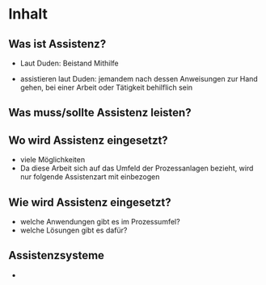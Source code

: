 # Inhalt

## Was ist Assistenz?

+ Laut Duden: Beistand Mithilfe

+ assistieren laut Duden: jemandem nach dessen Anweisungen zur Hand gehen, bei einer Arbeit oder Tätigkeit behilflich sein

## Was muss/sollte Assistenz leisten?



## Wo wird Assistenz eingesetzt?

+ viele Möglichkeiten
+ Da diese Arbeit sich auf das Umfeld der Prozessanlagen bezieht, wird nur folgende Assistenzart mit einbezogen

## Wie wird Assistenz eingesetzt?

+ welche Anwendungen gibt es im Prozessumfel?
+ welche Lösungen gibt es dafür?

## Assistenzsysteme

+ 